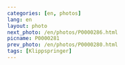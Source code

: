 ```yaml
---
categories: [en, photos]
lang: en
layout: photo
next_photo: /en/photos/P0000286.html
picname: P0000281
prev_photo: /en/photos/P0000280.html
tags: [Klippspringer]
---
```

